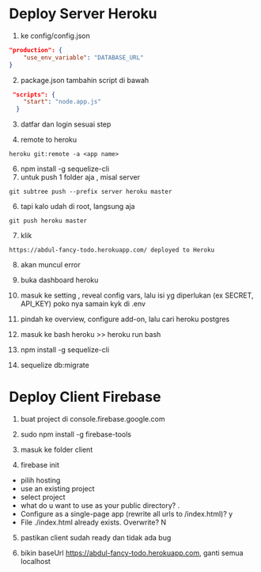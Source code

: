 # Deploy Server Heroku

1. ke config/config.json
```json
"production": {
    "use_env_variable": "DATABASE_URL"
}
```
2. package.json tambahin script di bawah
```json
 "scripts": {
    "start": "node.app.js"
  }
```
3. datfar dan login sesuai step

4.  remote to heroku
```
heroku git:remote -a <app name>
```
6. npm install -g sequelize-cli
5. untuk push 1 folder aja , misal server
```
git subtree push --prefix server heroku master
```
6. tapi kalo udah di root, langsung aja
```
git push heroku master
```

7. klik 
```
https://abdul-fancy-todo.herokuapp.com/ deployed to Heroku
```
8. akan muncul error

9. buka dashboard heroku

10. masuk ke setting , reveal config vars, lalu isi yg diperlukan (ex SECRET, API_KEY) poko nya samain kyk di .env

11. pindah ke overview, configure add-on, lalu cari heroku postgres

12. masuk ke bash heroku >> heroku run bash

13. npm install -g sequelize-cli

14. sequelize db:migrate

# Deploy Client Firebase

1. buat project di console.firebase.google.com

2. sudo npm install -g firebase-tools

3. masuk ke folder client

4. firebase init
 - pilih hosting
 - use an existing project
 - select project
 - what do u want to use as your public directory? . 
 - Configure as a single-page app (rewrite all urls to /index.html)? y
 - File ./index.html already exists. Overwrite? N

 5. pastikan client sudah ready dan tidak ada bug

 6. bikin baseUrl https://abdul-fancy-todo.herokuapp.com, ganti semua localhost
